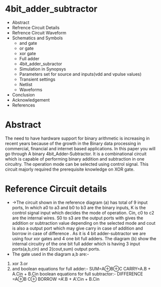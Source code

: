 # 4bit_adder_subtractor
* Abstract
* Refrence Circuit Details
* Refrence Circuit Waveform
* Schematics and Symbols 
   * and gate
   * or gate
   * xor gate
   * Full adder
   * 4bit_adder_subractor
   * Simulation in Synopsys
   * Parameters set for source and inputs(vdd and vpulse values)
   * Transient settings
   * Netlist
   * Waveforms
* Conclusion
* Acknowledgement
* References

# Abstract
  The need to have hardware support for binary arithmetic is increasing in recent years because of the growth in the Binary data processing in 
  commercial, financial and internet based applications. In this paper you will go through A binary 4bit_Adder-Subtractor. 
  It is a combinational circuit which is capable of performing binary addition and subtraction in one circuitry. The operation mode can be selected using control signal.
  This circuit majorly required the prerequisite knowledge on XOR gate.

# Reference Circuit details
* →The circuit shown in the reference diagram 
(a) has 
total of 9 input ports, In which a0 to a3 and b0
to b3 are the binary inputs, K is the control 
signal input which decides the mode of 
operation. Cin, c0 to c2 are the internal wires. 
S0 to s3 are the output ports with gives the 
addition or subtraction value depending on the
selected mode and cout is also a output port 
which may give carry in case of addition and 
borrow in case of difference .
As it is 4 bit adder-subtractor we are using 
four xor gates and 4 one bit full adders.
The diagram (b) show the internal circuitry of 
the one bit full adder which is having 3 input 
ports(a,b,cin) and 2(cout,sum) output ports.
* The gate used in the diagram a,b are:-
1. xor 3.or
2. and
boolean equations for full adder:-
SUM=A⊕B⊕C
CARRY=A.B + A.Cin + B.Cin
boolean equations for full subtractor:-
DIFFERENCE =A⊕B C⊕
BORROW =A’.B + A’.Cin + B.Cin

